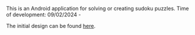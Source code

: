 This is an Android application for solving or creating sudoku puzzles. Time of development: 09/02/2024 - 

The initial design can be found [here](https://www.canva.com/design/DAF8TSUDu8k/NKuXcdGKg8zpVAENig9VXg/edit?utm_content=DAF8TSUDu8k&utm_campaign=designshare&utm_medium=link2&utm_source=sharebutton).
